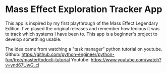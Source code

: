 # Mass Effect Exploration Tracker App

This app is inspired by my first playthrough of the Mass Effect Legendary Edition. I've played the original releases and remember how tedious it was to track which systems I have been to. This app is a beginner's project to develop something usable.

The idea came from watching a "task manager" python tutorial on youtube.
Github: https://github.com/python-engineer/python-fun/tree/master/todocli-tutorial
Youtube: https://www.youtube.com/watch?v=ynd67UwG_cI